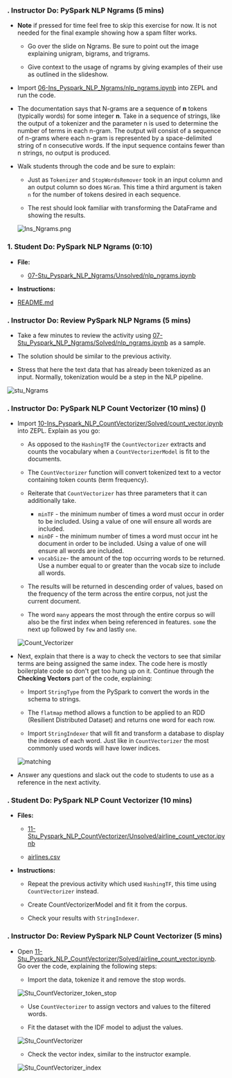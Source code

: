 ### . Instructor Do: PySpark NLP Ngrams (5 mins)

* **Note** if pressed for time feel free to skip this exercise for now. It is not needed for the final example showing how a spam filter works.

  * Go over the slide on Ngrams.  Be sure to point out the image explaining unigram, bigrams, and trigrams.

  * Give context to the usage of ngrams by giving examples of their use as outlined in the slideshow.

* Import [06-Ins_Pyspark_NLP_Ngrams/nlp_ngrams.ipynb](06-Ins_Pyspark_NLP_Ngrams/Solved/nlp_ngrams.ipynb) into ZEPL and run the code.

* The documentation says that N-grams are a sequence of **n** tokens (typically words) for some integer **n**. Take in a sequence of strings, like the output of a tokenizer and the parameter n is used to determine the number of terms in each n-gram. The output will consist of a sequence of n-grams where each n-gram is represented by a space-delimited string of n consecutive words. If the input sequence contains fewer than n strings, no output is produced.

* Walk students through the code and be sure to explain:

  * Just as `Tokenizer` and `StopWordsRemover` took in an input column and an output column so does `NGram`. This time a third argument is taken `n` for the number of tokens desired in each sequence.

  * The rest should look familiar with transforming the DataFrame and showing the results.

  ![Ins_Ngrams.png](Images/Ins_Ngrams.png)

### 1. Student Do: PySpark NLP Ngrams (0:10)

* **File:**

  * [07-Stu_Pyspark_NLP_Ngrams/Unsolved/nlp_ngrams.ipynb](07-Stu_Pyspark_NLP_Ngrams/Unsolved/nlp_ngrams.ipynb)

* **Instructions:**

* [README.md](07-Stu_Pyspark_NLP_Ngrams/README.md)

### . Instructor Do: Review PySpark NLP Ngrams (5 mins)

* Take a few minutes to review the activity using [07-Stu_Pyspark_NLP_Ngrams/Solved/nlp_ngrams.ipynb](07-Stu_Pyspark_NLP_Ngrams/Solved/nlp_ngrams.ipynb) as a sample.

* The solution should be similar to the previous activity.

* Stress that here the text data that has already been tokenized as an input.  Normally, tokenization would be a step in the NLP pipeline.

![stu_Ngrams](Images/stu_ngrams.png)

### . Instructor Do: PySpark NLP Count Vectorizer (10 mins) ()

* Import [10-Ins_Pyspark_NLP_CountVectorizer/Solved/count_vector.ipynb](10-Ins_Pyspark_NLP_CountVectorizer/Solved/count_vector.ipynb) into ZEPL. Explain as you go:

  * As opposed to the `HashingTF` the `CountVectorizer` extracts and counts the vocabulary  when a `CountVectorizerModel` is fit to the documents.

  * The `CountVectorizer` function will convert tokenized text to a vector containing token counts (term frequency).

  * Reiterate that `CountVectorizer` has three parameters that it can additionally take.

    * `minTF` - the minimum number of times a word must occur in order to be included.  Using a value of one will ensure all words are included.
    * `minDF` - the minimum number of times a word must occur int he document in order to be included.  Using a value of one will ensure all words are included.
    * `vocabSize`- the amount of the top occurring words to be returned.  Use a number equal to or greater than the vocab size to include all words.

  * The results will be returned in descending order of values, based on the frequency of the term across the entire corpus, not just the current document.

  * The word `many` appears the most through the entire corpus so will also be the first index when being referenced in features. `some` the next up followed by `few` and lastly `one`.

  ![Count_Vectorizer](Images/Count_Vectorizer.png)

* Next, explain that there is a way to check the vectors to see that similar terms are being assigned the same index. The code here is mostly boilerplate code so don't get too hung up on it.  Continue through the **Checking Vectors** part of the code, explaining:

  * Import `StringType` from the PySpark to convert the words in the schema to strings.

  * The `flatmap` method allows a function to be applied to an RDD (Resilient Distributed Dataset) and returns one word for each row.

  * Import `StringIndexer` that will fit and transform a database to display the indexes of each word. Just like in `CountVectorizer` the most commonly used words will have lower indices.

  ![matching](Images/matching.png)

* Answer any questions and slack out the code to students to use as a reference in the next activity.

### . Student Do: PySpark NLP Count Vectorizer (10 mins)

* **Files:**

  * [11-Stu_Pyspark_NLP_CountVectorizer/Unsolved/airline_count_vector.ipynb](11-Stu_Pyspark_NLP_CountVectorizer/Unsolved/airline_count_vector.ipynb)

  * [airlines.csv](11-Stu_Pyspark_NLP_CountVectorizer/Resources/airlines.csv)

* **Instructions:**

  * Repeat the previous activity which used `HashingTF`, this time using `CountVectorizer` instead.

  * Create CountVectorizerModel and fit it from the corpus.

  * Check your results with `StringIndexer`.

### . Instructor Do: Review PySpark NLP Count Vectorizer (5 mins)

* Open [11-Stu_Pyspark_NLP_CountVectorizer/Solved/airline_count_vector.ipynb](11-Stu_Pyspark_NLP_CountVectorizer/Solved/airline_count_vector.ipynb). Go over the code, explaining the following steps:

  * Import the data, tokenize it and remove the stop words.

  ![Stu_CountVectorizer_token_stop](Images/Stu_CountVectorizer_token_stop.png)

  * Use `CountVectorizer` to assign vectors and values to the filtered words.

  * Fit the dataset with the IDF model to adjust the values.

  ![Stu_CountVectorizer](Images/Stu_CountVectorizer.png)

  * Check the vector index, similar to the instructor example.

  ![Stu_CountVectorizer_index](Images/Stu_CountVectorizer_index.png)
